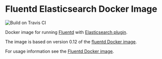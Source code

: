 # Fluentd Elasticsearch Docker Image

![Build on Travis CI][travis-ci]

Docker image for running [Fluentd][fluentd] with
[Elasticsearch plugin][fluentd-elasticsearch].

The image is based on version 0.12 of the [fluentd Docker image][docker-fluentd].

For usage information see the [Fluentd Docker image][docker-fluentd].

[travis-ci]: https://travis-ci.org/superwatermelon/docker-fluentd-elasticsearch.svg?branch=master
[fluentd]: http://www.fluentd.org
[docker-fluentd]: https://hub.docker.com/r/fluent/fluentd
[fluentd-elasticsearch]: https://github.com/uken/fluent-plugin-elasticsearch
